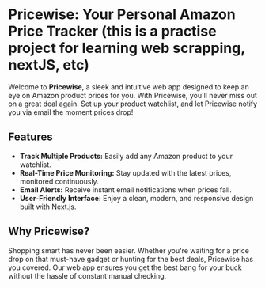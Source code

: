 # Pricewise: Your Personal Amazon Price Tracker (this is a practise project for learning web scrapping, nextJS, etc)

Welcome to **Pricewise**, a sleek and intuitive web app designed to keep an eye on Amazon product prices for you. With Pricewise, you'll never miss out on a great deal again. Set up your product watchlist, and let Pricewise notify you via email the moment prices drop!

## Features

- **Track Multiple Products:** Easily add any Amazon product to your watchlist.
- **Real-Time Price Monitoring:** Stay updated with the latest prices, monitored continuously.
- **Email Alerts:** Receive instant email notifications when prices fall.
- **User-Friendly Interface:** Enjoy a clean, modern, and responsive design built with Next.js.

## Why Pricewise?

Shopping smart has never been easier. Whether you're waiting for a price drop on that must-have gadget or hunting for the best deals, Pricewise has you covered. Our web app ensures you get the best bang for your buck without the hassle of constant manual checking.
